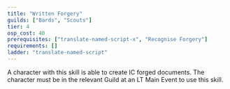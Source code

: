```yaml
---
title: "Written Forgery"
guilds: ["Bards", "Scouts"]
tier: 4
osp_cost: 40
prerequisites: ["translate-named-script-x", "Recognise Forgery"]
requirements: []
ladder: "translate-named-script"
---
```

A character with this skill is able to create IC forged documents. The character must be in the relevant Guild at an LT Main Event to use this skill.